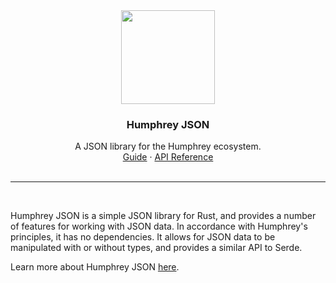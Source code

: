 <div align="center">
  <img src="https://raw.githubusercontent.com/w-henderson/Humphrey/master/assets/logo.png" width=150>

  <h3 align="center">Humphrey JSON</h3>

  <p align="center">
    A JSON library for the Humphrey ecosystem.<br>
    <a href="https://humphrey.whenderson.dev/json/index.html">Guide</a> ·
    <a href="https://docs.rs/humphrey-json">API Reference</a><br><br>
  </p>
</div>

<hr><br>

Humphrey JSON is a simple JSON library for Rust, and provides a number of features for working with JSON data. In accordance with Humphrey's principles, it has no dependencies. It allows for JSON data to be manipulated with or without types, and provides a similar API to Serde.

Learn more about Humphrey JSON [here](https://humphrey.whenderson.dev/json/index.html).